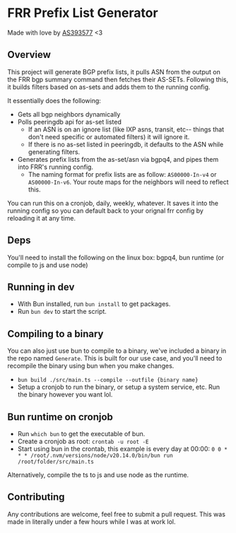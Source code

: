 # FRR Prefix List Generator

Made with love by [AS393577](https://tritan.gg) <3

## Overview

This project will generate BGP prefix lists, it pulls ASN from the output on the FRR bgp summary command then fetches their AS-SETs. Following this, it builds filters based on as-sets and adds them to the running config.

It essentially does the following:

- Gets all bgp neighbors dynamically
- Polls peeringdb api for as-set listed
  - If an ASN is on an ignore list (like IXP asns, transit, etc-- things that don't need specific or automated filters) it will ignore it.
  - If there is no as-set listed in peeringdb, it defaults to the ASN while generating filters.
- Generates prefix lists from the as-set/asn via bgpq4, and pipes them into FRR's running config.
  - The naming format for prefix lists are as follow: `AS00000-In-v4` or `AS00000-In-v6`. Your route maps for the neighbors will need to reflect this.

You can run this on a cronjob, daily, weekly, whatever. It saves it into the running config so you can default back to your orignal frr config by reloading it at any time.

## Deps

You'll need to install the following on the linux box:
bgpq4, bun runtime (or compile to js and use node)

## Running in dev

- With Bun installed, run `bun install` to get packages.
- Run `bun dev` to start the script.

## Compiling to a binary 
You can also just use bun to compile to a binary, we've included a binary in the repo named `Generate`. This is built for our use case, and you'll need to recompile the binary using bun when you make changes.

- `bun build ./src/main.ts --compile --outfile {binary name}`
- Setup a cronjob to run the binary, or setup a system service, etc. Run the binary however you want lol. 

## Bun runtime on cronjob

- Run `which bun` to get the executable of bun.
- Create a cronjob as root: `crontab -u root -E`
- Start using bun in the crontab, this example is every day at 00:00: `0 0 * * * /root/.nvm/versions/node/v20.14.0/bin/bun run /root/folder/src/main.ts`

Alternatively, compile the ts to js and use node as the runtime. 

## Contributing

Any contributions are welcome, feel free to submit a pull request. This was made in literally under a few hours while I was at work lol.
